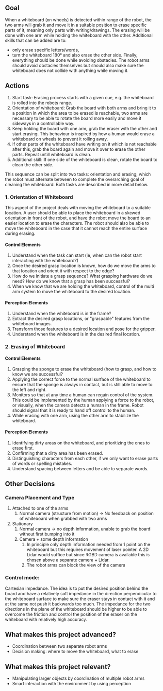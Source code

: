 ## Goal
When a whiteboard (on wheels) is detected within range of the robot, the two arms will grab it and move it in a suitable position to erase specific parts of it, meaning only parts with writing/drawings.
The erasing will be done with one arm while holding the whiteboard with the other. 
Additional skills that can be added are to:
- only erase specific letters/words,
- turn the whiteboard 180° and also erase the other side.
Finally, everything should be done while avoiding obstacles. The robot arms should avoid obstacles themselves but should also make sure the whiteboard does not collide with anything while moving it.

## Actions
1. Start task: Erasing process starts with a given cue, e.g. the whiteboard is rolled into the robots range.
2. Orientation of whiteboard: Grab the board with both arms and bring it to a position in which the area to be erased is reachable, two arms are necessary to be able to rotate the board more easily and move it sideways in a controllable way.
3. Keep holding the board with one arm, grab the eraser with the other and start erasing. This behaviour is inspired by how a human would erase a whiteboard on wheels to prevent it rolling away.
4. If other parts of the whiteboard have writing on it which is not reachable after this, grab the board again and move it over to erase the other parts. Repeat untill whiteboard is clean.
5. Additional skill: If one side of the whiteboard is clean, rotate the board to clean the other side.

This sequence can be split into two tasks: orientation and erasing, which the robot must alternate between to complete the overarching goal of cleaning the whiteboard. Both tasks are described in more detail below. 

### 1. Orientation of Whiteboard
This aspect of the project deals with moving the whiteboard to a suitable location. A user should be able to place the whiteboard in a skewed orientation in front of the robot, and have the robot move the board to an easier location to erase the characters. The robot should also be able to move the whiteboard in the case that it cannot reach the entire surface during erasing.

#### Control Elements
1.  Understand when the task can start (ie, when can the robot start interacting with the whiteboard?)
2.  Once the desired grasp location is known, how do we move the arms to that location and orient it with respect to the edge?
3.  How do we initiate a grasp sequence? What grasping hardware do we need? How do we know that a grasp has been successful?
4.  When we know that we are holding the whiteboard, control of the multi arm system to move the whiteboard to the desired location.

#### Perception Elements
1.  Understand when the whiteboard is in the frame?
2.  Extract the desired grasp locations, or "graspable" features from the whiteboard images.
3.  Transform those features to a desired location and pose for the gripper.
4.  Understand when the whiteboard is in the desired final location.

### 2. Erasing of Whiteboard

#### Control Elements
1.  Grasping the sponge to erase the whiteboard (how to grasp, and how to know we are successful?
2.  Applying the correct force to the normal surface of the whiteboard to ensure that the sponge is always in contact, but is still able to move to the left and right.
3.  Monitors so that at any time a human can regain control of the system. This could be implemented by the human applying a force to the robot, or visually, when the camera detects a human in the frame. Robot should signal that it is ready to hand off control to the human.
4.  While erasing with one arm, using the other arm to stabilize the whiteboard.

#### Perception Elements
1.  Identifying dirty areas on the whiteboard, and prioritizing the ones to erase first.
2.  Confirming that a dirty area has been erased.
3.  Distinguishing characters from each other, if we only want to erase parts of words or spelling mistakes.
4.  Understand spacing between letters and be able to separate words.


## Other Decisions

### Camera Placement and Type
1. Attached to one of the arms
	1. Normal camera (structure from motion) -> No feedback on position of whiteboard when grabbed with two arms
3. Stationary
	1. Normal camera -> no depth information, unable to grab the board without first bumping into it
	2. Camera + some depth information
		1. In principle only depth information needed from 1 point on the whiteboard but this requires movement of laser pointer. A 2D Lidar would suffice but since RGBD camera is available this is chosen above a separate camera + Lidar.
		2. The robot arms can block the view of the camera

### Control mode: 
Cartesian impedance. The idea is to put the desired position behind the board and have a relatively soft impedance in the direction perpendicular to the whiteboard surface to make sure the eraser stays in contact with it and at the same not push it backwards too much. The impedance for the two directions in the plane of the whiteboard should be higher to be able to overcome the friction and control the position of the eraser on the whiteboard with relatively high accuracy.

## What makes this project advanced?
- Coordination between two separate robot arms
- Decision making: where to move the whiteboard, what to erase

## What makes this project relevant?
- Manipulating larger objects by coordination of multiple robot arms
- Smart interaction with the environment by using perception
